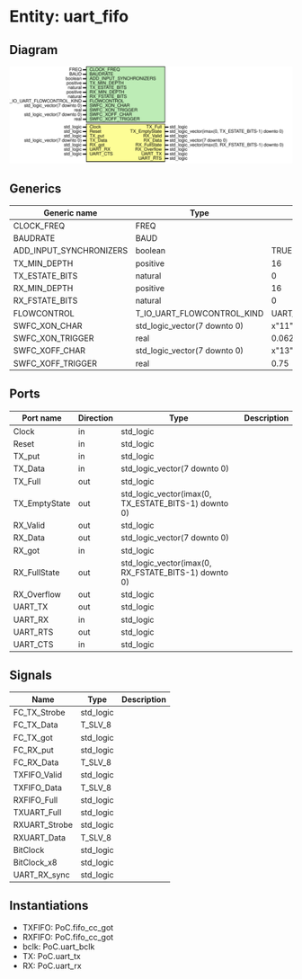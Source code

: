 # Entity: uart_fifo
## Diagram
![Diagram](uart_fifo.svg "Diagram")
## Generics
| Generic name            | Type                         | Value                 | Description |
| ----------------------- | ---------------------------- | --------------------- | ----------- |
| CLOCK_FREQ              | FREQ                         |                       |             |
| BAUDRATE                | BAUD                         |                       |             |
| ADD_INPUT_SYNCHRONIZERS | boolean                      | TRUE                  |             |
| TX_MIN_DEPTH            | positive                     | 16                    |             |
| TX_ESTATE_BITS          | natural                      | 0                     |             |
| RX_MIN_DEPTH            | positive                     | 16                    |             |
| RX_FSTATE_BITS          | natural                      | 0                     |             |
| FLOWCONTROL             | T_IO_UART_FLOWCONTROL_KIND   | UART_FLOWCONTROL_NONE |             |
| SWFC_XON_CHAR           | std_logic_vector(7 downto 0) | x"11"                 |             |
| SWFC_XON_TRIGGER        | real                         | 0.0625                |             |
| SWFC_XOFF_CHAR          | std_logic_vector(7 downto 0) | x"13"                 |             |
| SWFC_XOFF_TRIGGER       | real                         | 0.75                  |             |
## Ports
| Port name     | Direction | Type                                                 | Description |
| ------------- | --------- | ---------------------------------------------------- | ----------- |
| Clock         | in        | std_logic                                            |             |
| Reset         | in        | std_logic                                            |             |
| TX_put        | in        | std_logic                                            |             |
| TX_Data       | in        | std_logic_vector(7 downto 0)                         |             |
| TX_Full       | out       | std_logic                                            |             |
| TX_EmptyState | out       | std_logic_vector(imax(0, TX_ESTATE_BITS-1) downto 0) |             |
| RX_Valid      | out       | std_logic                                            |             |
| RX_Data       | out       | std_logic_vector(7 downto 0)                         |             |
| RX_got        | in        | std_logic                                            |             |
| RX_FullState  | out       | std_logic_vector(imax(0, RX_FSTATE_BITS-1) downto 0) |             |
| RX_Overflow   | out       | std_logic                                            |             |
| UART_TX       | out       | std_logic                                            |             |
| UART_RX       | in        | std_logic                                            |             |
| UART_RTS      | out       | std_logic                                            |             |
| UART_CTS      | in        | std_logic                                            |             |
## Signals
| Name          | Type      | Description |
| ------------- | --------- | ----------- |
| FC_TX_Strobe  | std_logic |             |
| FC_TX_Data    | T_SLV_8   |             |
| FC_TX_got     | std_logic |             |
| FC_RX_put     | std_logic |             |
| FC_RX_Data    | T_SLV_8   |             |
| TXFIFO_Valid  | std_logic |             |
| TXFIFO_Data   | T_SLV_8   |             |
| RXFIFO_Full   | std_logic |             |
| TXUART_Full   | std_logic |             |
| RXUART_Strobe | std_logic |             |
| RXUART_Data   | T_SLV_8   |             |
| BitClock      | std_logic |             |
| BitClock_x8   | std_logic |             |
| UART_RX_sync  | std_logic |             |
## Instantiations
- TXFIFO: PoC.fifo_cc_got
- RXFIFO: PoC.fifo_cc_got
- bclk: PoC.uart_bclk
- TX: PoC.uart_tx
- RX: PoC.uart_rx
